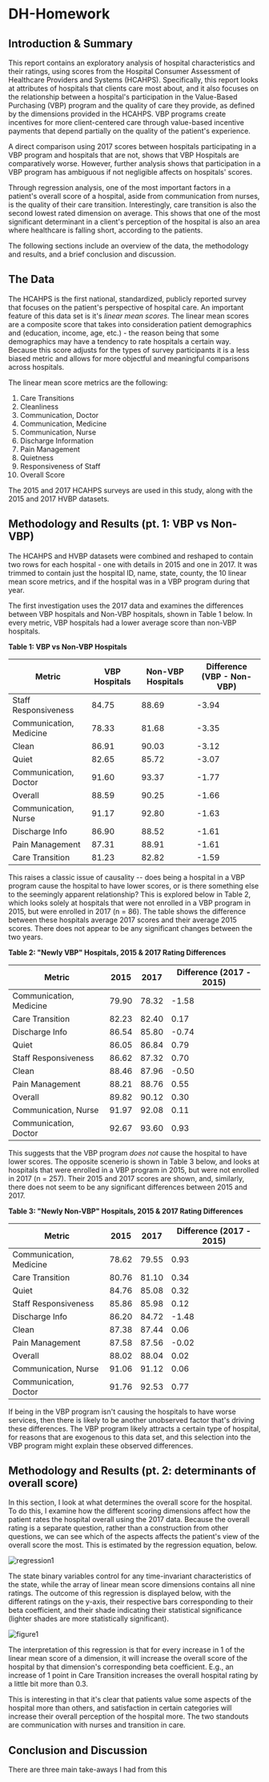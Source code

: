 # DH-Homework

## Introduction & Summary
This report contains an exploratory analysis of hospital characteristics and their ratings, using scores from the Hospital Consumer Assessment of Healthcare Providers and Systems (HCAHPS). Specifically, this report looks at attributes of hospitals that clients care most about, and it also focuses on the relationship between a hospital's participation in the Value-Based Purchasing (VBP) program and the quality of care they provide, as defined by the dimensions provided in the HCAHPS. VBP programs create incentives for more client-centered care through value-based incentive payments that depend partially on the quality of the patient's experience. 

A direct comparison using 2017 scores between hospitals participating in a VBP program and hospitals that are not, shows that VBP Hospitals are comparatively worse. However, further analysis shows that participation in a VBP program has ambiguous if not negligible affects on hospitals' scores. 

Through regression analysis, one of the most important factors in a patient's overall score of a hospital, aside from communication from nurses, is the quality of their care transition. Interestingly, care transition is also the second lowest rated dimension on average. This shows that one of the most significant determinant in a client's perception of the hospital is also an area where healthcare is falling short, according to the patients.

The following sections include an overview of the data, the methodology and results, and a brief conclusion and discussion.

## The Data
The HCAHPS is the first national, standardized, publicly reported survey that focuses on the patient's perspective of  hospital care. An important feature of this data set is it's *linear mean scores*. The linear mean scores are a composite score that takes into consideration patient demographics and  (education, income, age, etc.) - the reason being that some demographics may have a tendency to rate hospitals a certain way. Because this score adjusts for the types of survey participants it is a less biased metric and allows for more objectful and meaningful comparisons across hospitals.

The linear mean score metrics are the following:
1. Care Transitions
2. Cleanliness
3. Communication, Doctor
4. Communication, Medicine
5. Communication, Nurse
6. Discharge Information
7. Pain Management
8. Quietness
9. Responsiveness of Staff
10. Overall Score

The 2015 and 2017 HCAHPS surveys are used in this study, along with the 2015 and 2017 HVBP datasets. 

## Methodology and Results (pt. 1: VBP vs Non-VBP)
The HCAHPS and HVBP datasets were combined and reshaped to contain two rows for each hospital - one with details in 2015 and one in 2017. It was trimmed to contain just the hospital ID, name, state, county, the 10 linear mean score metrics, and if the hospital was in a VBP program during that year. 

The first investigation uses the 2017 data and examines the differences between VBP hospitals and Non-VBP hospitals, shown in Table 1 below. In every metric, VBP hospitals had a lower average score than non-VBP hospitals. 

__Table 1: VBP vs Non-VBP Hospitals__

Metric|VBP Hospitals|Non-VBP Hospitals|Difference (VBP - Non-VBP)
---------|----------|----------|----------
Staff Responsiveness |	84.75 |	88.69 |	-3.94
Communication, Medicine	|78.33|	81.68|-3.35
Clean	|86.91	|90.03	|-3.12
Quiet	|82.65	|85.72	|-3.07
Communication, Doctor	|91.60	|93.37	|-1.77
Overall	|88.59|	90.25|	-1.66
Communication, Nurse	|91.17	|92.80|	-1.63
Discharge Info |	86.90|	88.52|	-1.61
Pain Management |	87.31|	88.91|	-1.61
Care Transition |	81.23	|82.82|	-1.59

This raises a classic issue of causality -- does being a hospital in a VBP program cause the hospital to have lower scores, or is there something else to the seemingly apparent relationship? This is explored below in Table 2, which looks solely at hospitals that were not enrolled in a VBP program in 2015, but were enrolled in 2017 (n = 86). The table shows the difference between these hospitals average 2017 scores and their average 2015 scores. There does not appear to be any significant changes between the two years.

__Table 2: "Newly VBP" Hospitals, 2015 & 2017 Rating Differences__

Metric|2015|2017|Difference (2017 - 2015)
---------|----------|----------|----------
Communication, Medicine|	79.90|	78.32|	-1.58
Care Transition 	|82.23	|82.40	|0.17
Discharge Info|	86.54	|85.80|	-0.74
Quiet|	86.05|	86.84|	0.79
Staff Responsiveness	|86.62|	87.32	|0.70
Clean|	88.46|	87.96|	-0.50
Pain Management|	88.21	|88.76|	0.55
Overall|	89.82|	90.12|	0.30
Communication, Nurse	|91.97	|92.08	|0.11
Communication, Doctor	|92.67	|93.60	|0.93

This suggests that the VBP program *does not* cause the hospital to have lower scores. The opposite scenerio is shown in Table 3 below, and looks at hospitals that were enrolled in a VBP program in 2015, but were not enrolled in 2017 (n = 257). Their 2015 and 2017 scores are shown, and, similarly, there does not seem to be any significant differences between 2015 and 2017. 


__Table 3: "Newly Non-VBP" Hospitals, 2015 & 2017 Rating Differences__

Metric|2015|2017|Difference (2017 - 2015)
---------|----------|----------|----------
Communication, Medicine|	78.62	|79.55	|0.93
Care Transition|	80.76|	81.10|	0.34
Quiet	|84.76	|85.08	|0.32
Staff Responsiveness|	85.86|	85.98|	0.12
Discharge Info	|86.20|	84.72	|-1.48
Clean	|87.38	|87.44|	0.06
Pain Management|	87.58	|87.56	|-0.02
Overall|	88.02	|88.04	|0.02
Communication, Nurse	|91.06	|91.12	|0.06
Communication, Doctor	|91.76	|92.53	|0.77

If being in the VBP program isn't causing the hospitals to have worse services, then there is likely to be another unobserved factor that's driving these differences. The VBP program likely attracts a certain type of hospital, for reasons that are exogenous to this data set, and this selection into the VBP program might explain these observed differences. 

## Methodology and Results (pt. 2: determinants of overall score)
In this section, I look at what determines the overall score for the hospital. To do this, I examine how the different scoring dimensions affect how the patient rates the hospital overall using the 2017 data. Because the overall rating is a separate question, rather than a construction from other questions, we can see which of the aspects affects the patient's view of the overall score the most. This is estimated by the regression equation, below.

![regression1](https://cloud.githubusercontent.com/assets/25534898/26292892/a85a6afc-3e87-11e7-97a3-6dccaa1a7b34.png)

The state binary variables control for any time-invariant characteristics of the state, while the array of linear mean score dimensions contains all nine ratings. The outcome of this regression is displayed below, with the different ratings on the y-axis, their respective bars corresponding to their beta coefficient, and their shade indicating their statistical significance (lighter shades are more statistically significant). 

![figure1](https://cloud.githubusercontent.com/assets/25534898/26292740/71c03d24-3e86-11e7-9ef1-41fa9013ea01.png)

The interpretation of this regression is that for every increase in 1 of the linear mean score of a dimension, it will increase the overall score of the hospital by that dimension's corresponding beta coefficient. E.g., an increase of 1 point in Care Transition increases the overall hospital rating by a little bit more than 0.3. 

This is interesting in that it's clear that patients value some aspects of the hospital more than others, and satisfaction in certain categories will increase their overall perception of the hospital more. The two standouts are communication with nurses and transition in care.

## Conclusion and Discussion

There are three main take-aways I had from this 
